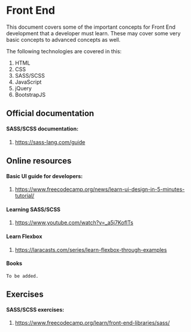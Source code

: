 # Front End

This document covers some of the important concepts for Front End development that a developer must learn. These may cover some very basic concepts to advanced concepts as well.

The following technologies are covered in this:
1. HTML
2. CSS
3. SASS/SCSS
4. JavaScript
5. jQuery
6. BootstrapJS

 
## Official documentation
#### SASS/SCSS documentation:
1. https://sass-lang.com/guide


## Online resources
#### Basic UI guide for developers:
1. https://www.freecodecamp.org/news/learn-ui-design-in-5-minutes-tutorial/

#### Learning SASS/SCSS
1. https://www.youtube.com/watch?v=_a5j7KoflTs

#### Learn Flexbox
1. https://laracasts.com/series/learn-flexbox-through-examples


#### Books
`To be added.`

## Exercises
#### SASS/SCSS exercises:
1. https://www.freecodecamp.org/learn/front-end-libraries/sass/
